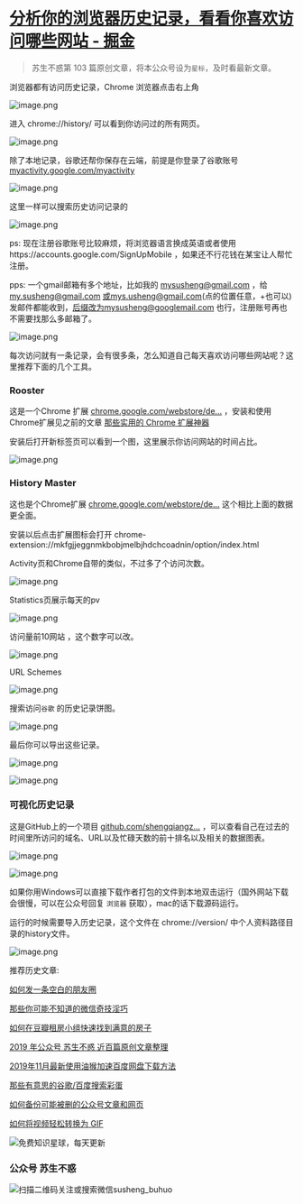 # [分析你的浏览器历史记录，看看你喜欢访问哪些网站 - 掘金](https://juejin.cn/post/6844904080129654798)

> 苏生不惑第 103 篇原创文章，将本公众号设为`星标`，及时看最新文章。

浏览器都有访问历史记录，Chrome 浏览器点击右上角

![image.png](https://p1-jj.byteimg.com/tos-cn-i-t2oaga2asx/gold-user-assets/2020/3/3/1709e403d139d309~tplv-t2oaga2asx-watermark.awebp)

进入 chrome://history/ 可以看到你访问过的所有网页。

![image.png](https://p1-jj.byteimg.com/tos-cn-i-t2oaga2asx/gold-user-assets/2020/3/3/1709e403d20c8ec0~tplv-t2oaga2asx-watermark.awebp)

除了本地记录，谷歌还帮你保存在云端，前提是你登录了谷歌账号 [myactivity.google.com/myactivity](https://link.juejin.cn/?target=https%3A%2F%2Fmyactivity.google.com%2Fmyactivity "https://myactivity.google.com/myactivity")

![image.png](https://p1-jj.byteimg.com/tos-cn-i-t2oaga2asx/gold-user-assets/2020/3/3/1709e403d17eb5b4~tplv-t2oaga2asx-watermark.awebp)

这里一样可以搜索历史访问记录的

![image.png](https://p1-jj.byteimg.com/tos-cn-i-t2oaga2asx/gold-user-assets/2020/3/3/1709e403d39c3f4b~tplv-t2oaga2asx-watermark.awebp)

ps: 现在注册谷歌账号比较麻烦，将浏览器语言换成英语或者使用https://accounts.google.com/SignUpMobile ，如果还不行花钱在某宝让人帮忙注册。

pps: 一个gmail邮箱有多个地址，比如我的 mysusheng@gmail.com ，给 my.susheng@gmail.com 或mys.usheng@gmail.com(点的位置任意，+也可以) 发邮件都能收到，后缀改为mysusheng@googlemail.com 也行，注册账号再也不需要找那么多邮箱了。

![image.png](https://p1-jj.byteimg.com/tos-cn-i-t2oaga2asx/gold-user-assets/2020/3/3/1709e403d73495b4~tplv-t2oaga2asx-watermark.awebp)

每次访问就有一条记录，会有很多条，怎么知道自己每天喜欢访问哪些网站呢？这里推荐下面的几个工具。

### Rooster

这是一个Chrome 扩展 [chrome.google.com/webstore/de…](https://link.juejin.cn/?target=https%3A%2F%2Fchrome.google.com%2Fwebstore%2Fdetail%2Frooster-for-chrome%2Fpimolnhbniceppehbgmibnbgcnhpkhfh "https://chrome.google.com/webstore/detail/rooster-for-chrome/pimolnhbniceppehbgmibnbgcnhpkhfh") ，安装和使用Chrome扩展见之前的文章 [那些实用的 Chrome 扩展神器](https://link.juejin.cn/?target=https%3A%2F%2Fmp.weixin.qq.com%2Fs%2FjFCWs-3BPmaKKXa2DZPSog "https://mp.weixin.qq.com/s/jFCWs-3BPmaKKXa2DZPSog")

安装后打开新标签页可以看到一个图，这里展示你访问网站的时间占比。

![image.png](https://p1-jj.byteimg.com/tos-cn-i-t2oaga2asx/gold-user-assets/2020/3/3/1709e403d889bf52~tplv-t2oaga2asx-watermark.awebp)

### History Master

这也是个Chrome扩展 [chrome.google.com/webstore/de…](https://link.juejin.cn/?target=https%3A%2F%2Fchrome.google.com%2Fwebstore%2Fdetail%2Fhistory-master%2Fmkfgjjeggnmkbobjmelbjhdchcoadnin "https://chrome.google.com/webstore/detail/history-master/mkfgjjeggnmkbobjmelbjhdchcoadnin") 这个相比上面的数据更全面。

安装以后点击扩展图标会打开 chrome-extension://mkfgjjeggnmkbobjmelbjhdchcoadnin/option/index.html

Activity页和Chrome自带的类似，不过多了个访问次数。

![image.png](https://p1-jj.byteimg.com/tos-cn-i-t2oaga2asx/gold-user-assets/2020/3/3/1709e403ff3b7be8~tplv-t2oaga2asx-watermark.awebp)

Statistics页展示每天的pv

![image.png](https://p1-jj.byteimg.com/tos-cn-i-t2oaga2asx/gold-user-assets/2020/3/3/1709e40443cb9377~tplv-t2oaga2asx-watermark.awebp)

访问量前10网站 ，这个数字可以改。

![image.png](https://p1-jj.byteimg.com/tos-cn-i-t2oaga2asx/gold-user-assets/2020/3/3/1709e404057262b5~tplv-t2oaga2asx-watermark.awebp)

URL Schemes

![image.png](https://p1-jj.byteimg.com/tos-cn-i-t2oaga2asx/gold-user-assets/2020/3/3/1709e404476bd06c~tplv-t2oaga2asx-watermark.awebp)

搜索访问`谷歌` 的历史记录饼图。

![image.png](https://p1-jj.byteimg.com/tos-cn-i-t2oaga2asx/gold-user-assets/2020/3/3/1709e40450fc9999~tplv-t2oaga2asx-watermark.awebp)

最后你可以导出这些记录。

![image.png](https://p1-jj.byteimg.com/tos-cn-i-t2oaga2asx/gold-user-assets/2020/3/3/1709e4044e82e86e~tplv-t2oaga2asx-watermark.awebp)

![image.png](https://p1-jj.byteimg.com/tos-cn-i-t2oaga2asx/gold-user-assets/2020/3/3/1709e404549ab8a1~tplv-t2oaga2asx-watermark.awebp)

### 可视化历史记录

这是GitHub上的一个项目 [github.com/shengqiangz…](https://link.juejin.cn/?target=https%3A%2F%2Fgithub.com%2Fshengqiangzhang%2Fexamples-of-web-crawlers%2Ftree%2Fmaster%2F11.%25E4%25B8%2580%25E9%2594%25AE%25E5%2588%2586%25E6%259E%2590%25E4%25BD%25A0%25E7%259A%2584%25E4%25B8%258A%25E7%25BD%2591%25E8%25A1%258C%25E4%25B8%25BA(web%25E9%25A1%25B5%25E9%259D%25A2%25E5%258F%25AF%25E8%25A7%2586%25E5%258C%2596) "https://github.com/shengqiangzhang/examples-of-web-crawlers/tree/master/11.%E4%B8%80%E9%94%AE%E5%88%86%E6%9E%90%E4%BD%A0%E7%9A%84%E4%B8%8A%E7%BD%91%E8%A1%8C%E4%B8%BA(web%E9%A1%B5%E9%9D%A2%E5%8F%AF%E8%A7%86%E5%8C%96)") ，可以查看自己在过去的时间里所访问的域名、URL以及忙碌天数的前十排名以及相关的数据图表。

![image.png](https://p1-jj.byteimg.com/tos-cn-i-t2oaga2asx/gold-user-assets/2020/3/3/1709e40469f42ad2~tplv-t2oaga2asx-watermark.awebp)

![image.png](https://p1-jj.byteimg.com/tos-cn-i-t2oaga2asx/gold-user-assets/2020/3/3/1709e40479d94b29~tplv-t2oaga2asx-watermark.awebp)

如果你用Windows可以直接下载作者打包的文件到本地双击运行（国外网站下载会很慢，可以在公众号回复 `浏览器` 获取），mac的话下载源码运行。

运行的时候需要导入历史记录，这个文件在 chrome://version/ 中个人资料路径目录的history文件。

![image.png](https://p1-jj.byteimg.com/tos-cn-i-t2oaga2asx/gold-user-assets/2020/3/3/1709e4047cb2c48a~tplv-t2oaga2asx-watermark.awebp)

推荐历史文章:

[如何发一条空白的朋友圈](https://link.juejin.cn/?target=https%3A%2F%2Fmp.weixin.qq.com%2Fs%2FXz1m-mqtCcBF_4hmGCpkUQ "https://mp.weixin.qq.com/s/Xz1m-mqtCcBF_4hmGCpkUQ")

[那些你可能不知道的微信奇技淫巧](https://link.juejin.cn/?target=https%3A%2F%2Fmp.weixin.qq.com%2Fs%2FeGDO0Y8el_dsEyriCoAgog "https://mp.weixin.qq.com/s/eGDO0Y8el_dsEyriCoAgog")

[如何在豆瓣租房小组快速找到满意的房子](https://link.juejin.cn/?target=https%3A%2F%2Fmp.weixin.qq.com%2Fs%2Fk5lBwiDzGgSU3fh2v2Rw9A "https://mp.weixin.qq.com/s/k5lBwiDzGgSU3fh2v2Rw9A")

[2019 年公众号 苏生不惑 近百篇原创文章整理](https://link.juejin.cn/?target=https%3A%2F%2Fmp.weixin.qq.com%2Fs%2FLm4l_aPCSXymUGcqO_Yf3g "https://mp.weixin.qq.com/s/Lm4l_aPCSXymUGcqO_Yf3g")

[2019年11月最新使用油猴加速百度网盘下载方法](https://link.juejin.cn/?target=https%3A%2F%2Fmp.weixin.qq.com%2Fs%2FXTn8wPEyThacR3GLHyzBLA "https://mp.weixin.qq.com/s/XTn8wPEyThacR3GLHyzBLA")

[那些有意思的谷歌/百度搜索彩蛋](https://link.juejin.cn/?target=https%3A%2F%2Fmp.weixin.qq.com%2Fs%2FdXZhN3GbqQslg7-YHcRL3A "https://mp.weixin.qq.com/s/dXZhN3GbqQslg7-YHcRL3A")

[如何备份可能被删的公众号文章和网页](https://link.juejin.cn/?target=https%3A%2F%2Fmp.weixin.qq.com%2Fs%2FbIE23HBq_sqvLkV18_BlbQ "https://mp.weixin.qq.com/s/bIE23HBq_sqvLkV18_BlbQ")

[如何将视频轻松转换为 GIF](https://link.juejin.cn/?target=https%3A%2F%2Fmp.weixin.qq.com%2Fs%2FbGcMIz0dOoDe3quo5G0-Ug "https://mp.weixin.qq.com/s/bGcMIz0dOoDe3quo5G0-Ug")

![免费知识星球，每天更新](https://p1-jj.byteimg.com/tos-cn-i-t2oaga2asx/gold-user-assets/2020/2/28/17089cd59e676321~tplv-t2oaga2asx-watermark.awebp)

### 公众号 苏生不惑

![扫描二维码关注或搜索微信susheng_buhuo](https://p1-jj.byteimg.com/tos-cn-i-t2oaga2asx/gold-user-assets/2020/2/28/17089cd5c03c290b~tplv-t2oaga2asx-watermark.awebp)
